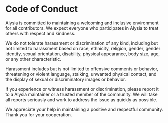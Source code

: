 # Code of Conduct

Alysia is committed to maintaining a welcoming and inclusive environment for all contributors. We expect everyone who participates in Alysia to treat others with respect and kindness.

We do not tolerate harassment or discrimination of any kind, including but not limited to harassment based on race, ethnicity, religion, gender, gender identity, sexual orientation, disability, physical appearance, body size, age, or any other characteristic.

Harassment includes but is not limited to offensive comments or behavior, threatening or violent language, stalking, unwanted physical contact, and the display of sexual or discriminatory images or behavior.

If you experience or witness harassment or discrimination, please report it to a Alysia maintainer or a trusted member of the community. We will take all reports seriously and work to address the issue as quickly as possible.

We appreciate your help in maintaining a positive and respectful community. Thank you for your cooperation.
